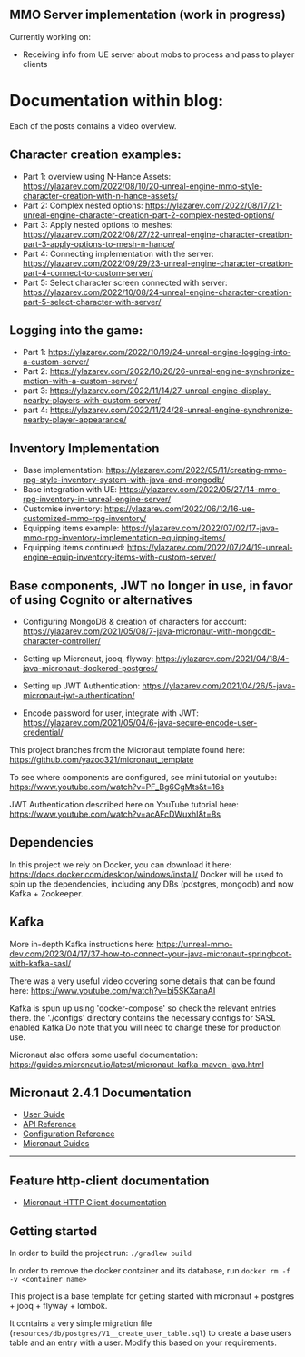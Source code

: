 ## MMO Server implementation (work in progress)

Currently working on:
- Receiving info from UE server about mobs to process and pass to player clients

# Documentation within blog:
Each of the posts contains a video overview.

## Character creation examples:
- Part 1: overview using N-Hance Assets: https://ylazarev.com/2022/08/10/20-unreal-engine-mmo-style-character-creation-with-n-hance-assets/
- Part 2: Complex nested options: https://ylazarev.com/2022/08/17/21-unreal-engine-character-creation-part-2-complex-nested-options/
- Part 3: Apply nested options to meshes: https://ylazarev.com/2022/08/27/22-unreal-engine-character-creation-part-3-apply-options-to-mesh-n-hance/
- Part 4: Connecting implementation with the server: https://ylazarev.com/2022/09/29/23-unreal-engine-character-creation-part-4-connect-to-custom-server/
- Part 5: Select character screen connected with server: https://ylazarev.com/2022/10/08/24-unreal-engine-character-creation-part-5-select-character-with-server/

## Logging into the game:
- Part 1: https://ylazarev.com/2022/10/19/24-unreal-engine-logging-into-a-custom-server/
- Part 2: https://ylazarev.com/2022/10/26/26-unreal-engine-synchronize-motion-with-a-custom-server/
- part 3: https://ylazarev.com/2022/11/14/27-unreal-engine-display-nearby-players-with-custom-server/
- part 4: https://ylazarev.com/2022/11/24/28-unreal-engine-synchronize-nearby-player-appearance/

## Inventory Implementation
- Base implementation: https://ylazarev.com/2022/05/11/creating-mmo-rpg-style-inventory-system-with-java-and-mongodb/
- Base integration with UE: https://ylazarev.com/2022/05/27/14-mmo-rpg-inventory-in-unreal-engine-server/
- Customise inventory: https://ylazarev.com/2022/06/12/16-ue-customized-mmo-rpg-inventory/
- Equipping items example: https://ylazarev.com/2022/07/02/17-java-mmo-rpg-inventory-implementation-equipping-items/
- Equipping items continued: https://ylazarev.com/2022/07/24/19-unreal-engine-equip-inventory-items-with-custom-server/

## Base components, JWT no longer in use, in favor of using Cognito or alternatives
- Configuring MongoDB & creation of characters for account: https://ylazarev.com/2021/05/08/7-java-micronaut-with-mongodb-character-controller/

- Setting up Micronaut, jooq, flyway:
https://ylazarev.com/2021/04/18/4-java-micronaut-dockered-postgres/

- Setting up JWT Authentication:
https://ylazarev.com/2021/04/26/5-java-micronaut-jwt-authentication/

- Encode password for user, integrate with JWT: https://ylazarev.com/2021/05/04/6-java-secure-encode-user-credential/

This project branches from the Micronaut template found here:
https://github.com/yazoo321/micronaut_template

To see where components are configured, see mini tutorial on youtube:
https://www.youtube.com/watch?v=PF_Bg6CgMts&t=16s

JWT Authentication described here on YouTube tutorial here:
https://www.youtube.com/watch?v=acAFcDWuxhI&t=8s

## Dependencies
In this project we rely on Docker, you can download it here:
https://docs.docker.com/desktop/windows/install/
Docker will be used to spin up the dependencies, including any DBs (postgres, mongodb) and
now Kafka + Zookeeper.

## Kafka
More in-depth Kafka instructions here: 
https://unreal-mmo-dev.com/2023/04/17/37-how-to-connect-your-java-micronaut-springboot-with-kafka-sasl/

There was a very useful video covering some details that can be found here:
https://www.youtube.com/watch?v=bj5SKXanaAI

Kafka is spun up using 'docker-compose' so check the relevant entries there.
the './configs' directory contains the necessary configs for SASL enabled Kafka
Do note that you will need to change these for production use.

Micronaut also offers some useful documentation: https://guides.micronaut.io/latest/micronaut-kafka-maven-java.html


## Micronaut 2.4.1 Documentation

- [User Guide](https://docs.micronaut.io/2.4.1/guide/index.html)
- [API Reference](https://docs.micronaut.io/2.4.1/api/index.html)
- [Configuration Reference](https://docs.micronaut.io/2.4.1/guide/configurationreference.html)
- [Micronaut Guides](https://guides.micronaut.io/index.html)
---

## Feature http-client documentation

- [Micronaut HTTP Client documentation](https://docs.micronaut.io/latest/guide/index.html#httpClient)

## Getting started

In order to build the project run:
`./gradlew build`



In order to remove the docker container and its database, run
`docker rm -f -v <container_name>`

This project is a base template for getting started with
micronaut + postgres + jooq + flyway + lombok.

It contains a very simple migration file (`resources/db/postgres/V1__create_user_table.sql`)
to create a base users table and
an entry with a user. Modify this based on your requirements.
